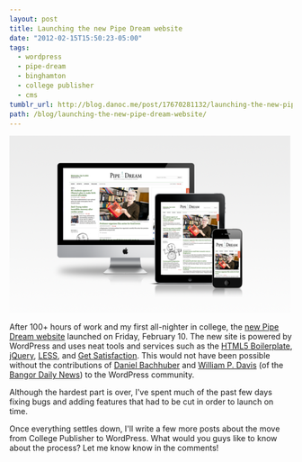 ```yaml
---
layout: post
title: Launching the new Pipe Dream website
date: "2012-02-15T15:50:23-05:00"
tags:
  - wordpress
  - pipe-dream
  - binghamton
  - college publisher
  - cms
tumblr_url: http://blog.danoc.me/post/17670281132/launching-the-new-pipe-dream-website
path: /blog/launching-the-new-pipe-dream-website/
---
```


![Pipe Dream displayed on multiple devices](./pipe-dream-responsive.png)

After 100+ hours of work and my first all-nighter in college, the [new Pipe Dream website](http://bupd.me/) launched on Friday, February 10. The new site is powered by WordPress and uses neat tools and services such as the [HTML5 Boilerplate](http://html5boilerplate.com/), [jQuery](http://jquery.com/), [LESS](http://lesscss.org/), and [Get Satisfaction](http://getsatisfaction.com/). This would not have been possible without the contributions of [Daniel Bachhuber](http://danielbachhuber.com/) and [William P. Davis](http://wpdavis.com) (of the [Bangor Daily News](http://dev.bangordailynews.com/)) to the WordPress community.

Although the hardest part is over, I've spent much of the past few days fixing bugs and adding features that had to be cut in order to launch on time.

Once everything settles down, I'll write a few more posts about the move from College Publisher to WordPress. What would you guys like to know about the process? Let me know know in the comments!
